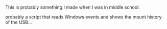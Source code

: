 This is probably something I made when I was in middle school.

probably a script that reads Windows events and shows the mount history of the USB...
